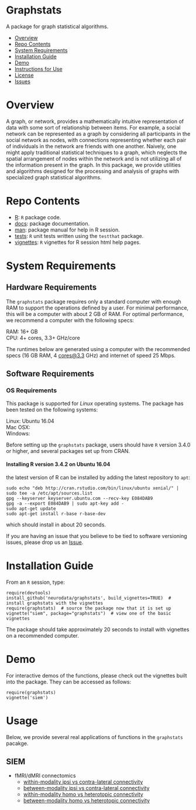 # Graphstats

A package for graph statistical algorithms.

- [Overview](#overview)
- [Repo Contents](#repo-contents)
- [System Requirements](#system-requirements)
- [Installation Guide](#installation-guide)
- [Demo](#demo)
 - [Instructions for Use](#instructions-for-use)
- [License](./LICENSE)
- [Issues](https://github.com/neurodata/graphstats/issues)

# Overview

A graph, or network, provides a mathematically intuitive representation of data with some sort of relationship between items. For example, a social network can be represented as a graph by considering all participants in the social network as nodes, with connections representing whether each pair of individuals in the network are friends with one another. Naively, one might apply traditional statistical techniques to a graph, which neglects the spatial arrangement of nodes within the network and is not utilizing all of the information present in the graph. In this package, we provide utilities and algorithms designed for the processing and analysis of graphs with specialized graph statistical algorithms.

# Repo Contents

- [R](./R): `R` package code.
- [docs](./docs): package documentation.
- [man](./man): package manual for help in R session.
- [tests](./tests): `R` unit tests written using the `testthat` package.
- [vignettes](./vignettes): `R` vignettes for R session html help pages.

# System Requirements

## Hardware Requirements

The `graphstats` package requires only a standard computer with enough RAM to support the operations defined by a user. For minimal performance, this will be a computer with about 2 GB of RAM. For optimal performance, we recommend a computer with the following specs:

RAM: 16+ GB  
CPU: 4+ cores, 3.3+ GHz/core

The runtimes below are generated using a computer with the recommended specs (16 GB RAM, 4 cores@3.3 GHz) and internet of speed 25 Mbps.

## Software Requirements

### OS Requirements

This package is supported for *Linux* operating systems. The package has been tested on the following systems:

Linux: Ubuntu 16.04  
Mac OSX:  
Windows:  

Before setting up the `graphstats` package, users should have `R` version 3.4.0 or higher, and several packages set up from CRAN.

#### Installing R version 3.4.2 on Ubuntu 16.04

the latest version of R can be installed by adding the latest repository to `apt`:

```
sudo echo "deb http://cran.rstudio.com/bin/linux/ubuntu xenial/" | sudo tee -a /etc/apt/sources.list
gpg --keyserver keyserver.ubuntu.com --recv-key E084DAB9
gpg -a --export E084DAB9 | sudo apt-key add -
sudo apt-get update
sudo apt-get install r-base r-base-dev
```

which should install in about 20 seconds.

If you are having an issue that you believe to be tied to software versioning issues, please drop us an [Issue](https://github.com/neurodata/graphstats/issues). 

# Installation Guide

From an `R` session, type:

```
require(devtools)
install_github('neurodata/graphstats', build_vignettes=TRUE)  # install graphstats with the vignettes
require(graphstats)  # source the package now that it is set up
vignette("siem", package="graphstats")  # view one of the basic vignettes
```

The package should take approximately 20 seconds to install with vignettes on a recommended computer. 


# Demo

For interactive demos of the functions, please check out the vignettes built into the package. They can be accessed as follows:

```
require(graphstats)
vignette('siem')
```

# Usage

Below, we provide several real applications of functions in the `graphstats` pacakge.

## SIEM

+ fMRI/dMRI connectomics  
    - [within-modality ipsi vs contra-lateral connectivity](http://docs.neurodata.io/graphstats/siem/hemisphere_within.html)
    - [between-modality ipsi vs contra-lateral connectivity](http://docs.neurodata.io/graphstats/siem/hemisphere_across.html)
    - [within-modality homo vs heterotopic connectivity](http://docs.neurodata.io/graphstats/siem/bilateral_within.html)
    - [between-modality homo vs heterotopic connectivity](http://docs.neurodata.io/graphstats/siem/bilateral_across.html)
